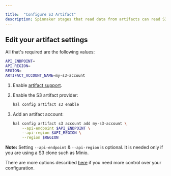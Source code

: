 ```yaml
---

title:  "Configure S3 Artifact"
description: Spinnaker stages that read data from artifacts can read S3 files directly.
---
```


## Edit your artifact settings

All that's required are the following values:

```bash
API_ENDPOINT=
API_REGION=
REGION=
ARTIFACT_ACCOUNT_NAME=my-s3-account
```
1. Enable [artifact support](/docs/reference/artifacts/#enabling-artifact-support).

2. Enable the S3 artifact provider:

   ```bash
   hal config artifact s3 enable
   ```

3. Add an artifact account:

   ```bash
   hal config artifact s3 account add my-s3-account \
       --api-endpoint $API_ENDPOINT \
       --api-region $API_REGION \
       --region $REGION
   ```

**Note:** Setting `--api-endpoint` & `--api-region` is optional. It is needed only if you are using a S3 clone such as Minio. 

There are more options described
[here](/docs/reference/halyard/commands#hal-config-artifact-s3-account-edit)
if you need more control over your configuration.
